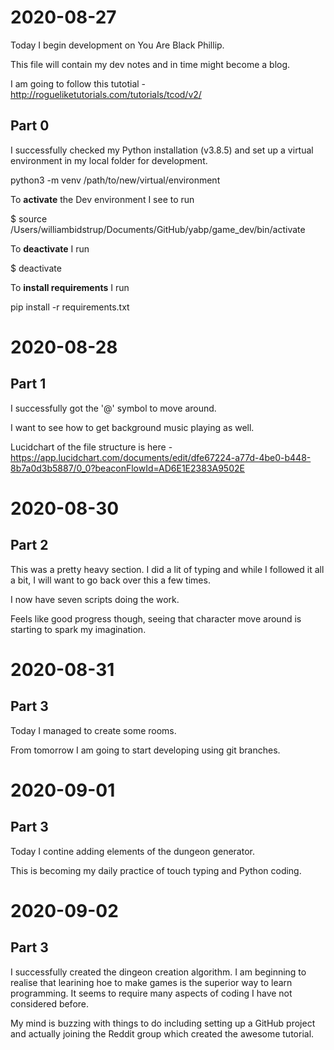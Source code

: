 # 2020-08-27 

Today I begin development on You Are Black Phillip.  

This file will contain my dev notes and in time might become a blog.  

I am going to follow this tutotial - http://rogueliketutorials.com/tutorials/tcod/v2/  

## Part 0  

I successfully checked my Python installation (v3.8.5) and set up a virtual environment in my local folder for development.  

python3 -m venv /path/to/new/virtual/environment  

To **activate** the Dev environment I see to run   

$ source /Users/williambidstrup/Documents/GitHub/yabp/game_dev/bin/activate  

To **deactivate** I run  

$ deactivate  

To **install requirements** I run  

pip install -r requirements.txt  



# 2020-08-28


## Part 1  

I successfully got the '@' symbol to move around.  

I want to see how to get background music playing as well.  

Lucidchart of the file structure is here - https://app.lucidchart.com/documents/edit/dfe67224-a77d-4be0-b448-8b7a0d3b5887/0_0?beaconFlowId=AD6E1E2383A9502E  



# 2020-08-30

## Part 2

This was a pretty heavy section. I did a lit of typing and while I followed it all a bit, I will want to go back over this a few times.  

I now have seven scripts doing the work.  

Feels like good progress though, seeing that character move around is starting to spark my imagination.  


# 2020-08-31

## Part 3

Today I managed to create some rooms. 

From tomorrow I am going to start developing using git branches.  


# 2020-09-01

## Part 3

Today I contine adding elements of the dungeon generator.  

This is becoming my daily practice of touch typing and Python coding.  

# 2020-09-02

## Part 3

I successfully created the dingeon creation algorithm. I am beginning to realise that learining hoe to make games is the superior way to learn programming. It seems to require many aspects of coding I have not considered before.  

My mind is buzzing with things to do including setting up a  GitHub project and actually joining the Reddit group which created the awesome tutorial.  




